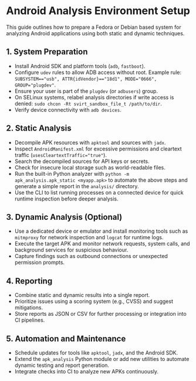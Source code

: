 # Android Analysis Environment Setup

This guide outlines how to prepare a Fedora or Debian based system for
analyzing Android applications using both static and dynamic techniques.

## 1. System Preparation
- Install Android SDK and platform tools (`adb`, `fastboot`).
- Configure `udev` rules to allow ADB access without root. Example rule:
  `SUBSYSTEM=="usb", ATTR{idVendor}=="18d1", MODE="0666", GROUP="plugdev"`.
- Ensure your user is part of the `plugdev` (or `adbusers`) group.
- On SELinux systems, relabel analysis directories if write access is denied:
  `sudo chcon -Rt svirt_sandbox_file_t /path/to/dir`.
- Verify device connectivity with `adb devices`.

## 2. Static Analysis
- Decompile APK resources with `apktool` and sources with `jadx`.
- Inspect `AndroidManifest.xml` for excessive permissions and cleartext
  traffic (`usesCleartextTraffic="true"`).
- Search the decompiled sources for API keys or secrets.
- Check for insecure local storage such as world-readable files.
- Run the built-in Python analyzer with
  `python -m apk_analysis.apk_static <myapp.apk>` to automate the above steps
  and generate a simple report in the `analysis/` directory.
- Use the CLI to list running processes on a connected device for quick
  runtime inspection before deeper analysis.

## 3. Dynamic Analysis (Optional)
- Use a dedicated device or emulator and install monitoring tools such as
  `mitmproxy` for network inspection and `logcat` for runtime logs.
- Execute the target APK and monitor network requests, system calls, and
  background services for suspicious behaviour.
- Capture findings such as outbound connections or unexpected permission
  prompts.

## 4. Reporting
- Combine static and dynamic results into a single report.
- Prioritize issues using a scoring system (e.g., CVSS) and suggest
  mitigations.
- Store reports as JSON or CSV for further processing or integration into
  CI pipelines.

## 5. Automation and Maintenance
- Schedule updates for tools like `apktool`, `jadx`, and the Android SDK.
- Extend the `apk_analysis` Python module or add new utilities to automate
  dynamic testing and report generation.
- Integrate checks into CI to analyze new APKs continuously.

